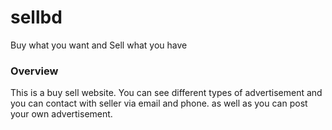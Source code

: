 # sellbd
Buy what you want and Sell what you have

<h3>Overview</h3>
<p>This is a buy sell website. You can see different types of advertisement and
you can contact with seller via email and phone. as well as you can post your own advertisement.</p>
